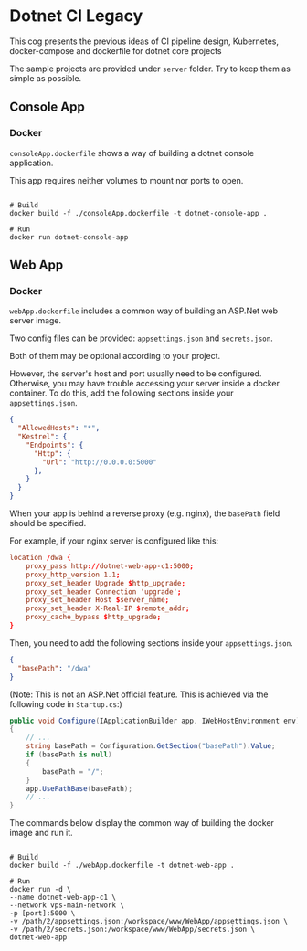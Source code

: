 # Dotnet CI Legacy

This cog presents the previous ideas of CI pipeline design, Kubernetes, docker-compose and dockerfile for dotnet core projects

The sample projects are provided under `server` folder. Try to keep them as simple as possible.

## Console App

### Docker
`consoleApp.dockerfile` shows a way of building a dotnet console application.

This app requires neither volumes to mount nor ports to open.

``` shell

# Build
docker build -f ./consoleApp.dockerfile -t dotnet-console-app .

# Run
docker run dotnet-console-app

```

## Web App

### Docker
`webApp.dockerfile` includes a common way of building an ASP.Net web server image.

Two config files can be provided: `appsettings.json` and `secrets.json`.

Both of them may be optional according to your project.

However, the server's host and port usually need to be configured. Otherwise, you may have trouble accessing your server inside a docker container. To do this, add the following sections inside your `appsettings.json`.

``` json
{
  "AllowedHosts": "*",
  "Kestrel": {
    "Endpoints": {
      "Http": {
        "Url": "http://0.0.0.0:5000"
      },
    }
  }
}
```

When your app is behind a reverse proxy (e.g. nginx), the `basePath` field should be specified. 

For example, if your nginx server is configured like this:

``` conf
location /dwa {
    proxy_pass http://dotnet-web-app-c1:5000;
    proxy_http_version 1.1;
    proxy_set_header Upgrade $http_upgrade;
    proxy_set_header Connection 'upgrade';
    proxy_set_header Host $server_name;
    proxy_set_header X-Real-IP $remote_addr;
    proxy_cache_bypass $http_upgrade;
}
```

Then, you need to add the following sections inside your `appsettings.json`.

``` json
{
  "basePath": "/dwa"
}
```

(Note: This is not an ASP.Net official feature. This is achieved via the following code in `Startup.cs`:)

``` cs
public void Configure(IApplicationBuilder app, IWebHostEnvironment env)
{
    // ...
    string basePath = Configuration.GetSection("basePath").Value;
    if (basePath is null)
    {
        basePath = "/";
    }
    app.UsePathBase(basePath);
    // ...
}
```

The commands below display the common way of building the docker image and run it.

``` shell

# Build
docker build -f ./webApp.dockerfile -t dotnet-web-app .

# Run
docker run -d \
--name dotnet-web-app-c1 \
--network vps-main-network \
-p [port]:5000 \
-v /path/2/appsettings.json:/workspace/www/WebApp/appsettings.json \
-v /path/2/secrets.json:/workspace/www/WebApp/secrets.json \
dotnet-web-app

```